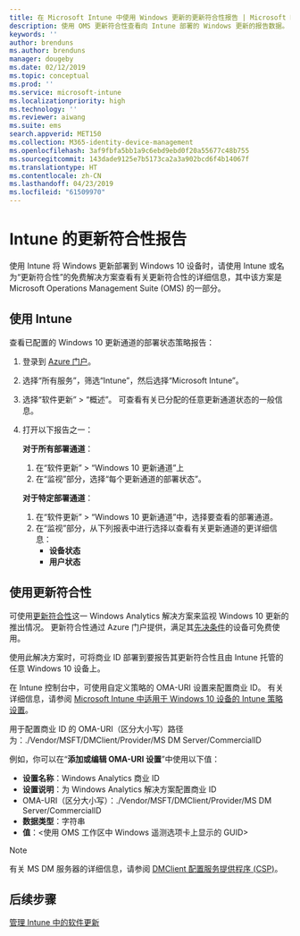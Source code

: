 ```yaml
---
title: 在 Microsoft Intune 中使用 Windows 更新的更新符合性报告 | Microsoft Docs
description: 使用 OMS 更新符合性查看向 Intune 部署的 Windows 更新的报告数据。
keywords: ''
author: brenduns
ms.author: brenduns
manager: dougeby
ms.date: 02/12/2019
ms.topic: conceptual
ms.prod: ''
ms.service: microsoft-intune
ms.localizationpriority: high
ms.technology: ''
ms.reviewer: aiwang
ms.suite: ems
search.appverid: MET150
ms.collection: M365-identity-device-management
ms.openlocfilehash: 3af9fbfa5bb1a9c6ebd9ebd0f20a55677c48b755
ms.sourcegitcommit: 143dade9125e7b5173ca2a3a902bcd6f4b14067f
ms.translationtype: HT
ms.contentlocale: zh-CN
ms.lasthandoff: 04/23/2019
ms.locfileid: "61509970"
---
```

# <a name="intune-compliance-reports-for-updates"></a>Intune 的更新符合性报告
使用 Intune 将 Windows 更新部署到 Windows 10 设备时，请使用 Intune 或名为“更新符合性”的免费解决方案查看有关更新符合性的详细信息，其中该方案是 Microsoft Operations Management Suite (OMS) 的一部分。

## <a name="use-intune"></a>使用 Intune
查看已配置的 Windows 10 更新通道的部署状态策略报告： 
1. 登录到 [Azure 门户](https://portal.azure.com/)。
2. 选择“所有服务”，筛选“Intune”，然后选择“Microsoft Intune”。
3. 选择“软件更新” > “概述”。 可查看有关已分配的任意更新通道状态的一般信息。
4. 打开以下报告之一：  

   **对于所有部署通道**：
   1. 在“软件更新” > “Windows 10 更新通道”上
   2. 在“监视”部分，选择“每个更新通道的部署状态”。  

   **对于特定部署通道**：  

   1. 在“软件更新” > “Windows 10 更新通道”中，选择要查看的部署通道。  
   2. 在“监视”部分，从下列报表中进行选择以查看有关更新通道的更详细信息：  
      - **设备状态**  
      - **用户状态**  

## <a name="use-update-compliance"></a>使用更新符合性
可使用[更新符合性](https://technet.microsoft.com/itpro/windows/manage/update-compliance-monitor)这一 Windows Analytics 解决方案来监视 Windows 10 更新的推出情况。 更新符合性通过 Azure 门户提供，满足其[先决条件](https://docs.microsoft.com/windows/deployment/update/update-compliance-get-started#update-compliance-prerequisites)的设备可免费使用。  

使用此解决方案时，可将商业 ID 部署到要报告其更新符合性且由 Intune 托管的任意 Windows 10 设备上。  

在 Intune 控制台中，可使用自定义策略的 OMA-URI 设置来配置商业 ID。 有关详细信息，请参阅 [Microsoft Intune 中适用于 Windows 10 设备的 Intune 策略设置](https://docs.microsoft.com/intune-classic/deploy-use/windows-10-policy-settings-in-microsoft-intune)。  

用于配置商业 ID 的 OMA-URI（区分大小写）路径为：./Vendor/MSFT/DMClient/Provider/MS DM Server/CommercialID  

例如，你可以在“**添加或编辑 OMA-URI 设置**”中使用以下值：
- **设置名称**：Windows Analytics 商业 ID
- **设置说明**：为 Windows Analytics 解决方案配置商业 ID
- OMA-URI（区分大小写）：./Vendor/MSFT/DMClient/Provider/MS DM Server/CommercialID
- **数据类型**：字符串
- **值**：\<使用 OMS 工作区中 Windows 遥测选项卡上显示的 GUID>
 
> [!NOTE]  
> 有关 MS DM 服务器的详细信息，请参阅 [DMClient 配置服务提供程序 (CSP)]( https://docs.microsoft.com/windows/client-management/mdm/dmclient-csp)。

## <a name="next-steps"></a>后续步骤
[管理 Intune 中的软件更新](windows-update-for-business-configure.md)

